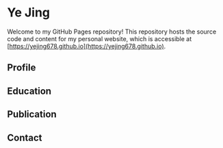 # Ye Jing

Welcome to my GitHub Pages repository! This repository hosts the source code and content for my personal website, which is accessible at [https://yejing678.github.io](https://yejing678.github.io).

## Profile


## Education


## Publication


## Contact
